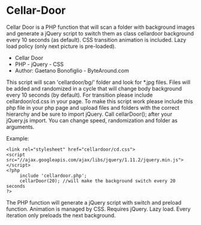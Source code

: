 # Cellar-Door
Cellar Door is a PHP function that will scan a folder with background images and generate a jQuery script to switch them as class cellardoor background every 10 seconds (as default). CSS transition animation is included. Lazy load policy (only next picture is pre-loaded).

 * Cellar Door
 * PHP - jQuery - CSS
 * Author: Gaetano Bonofiglio - ByteAround.com
  
  
This script will scan 'cellardoor/bg/' folder and look for *.jpg files. Files will be added and randomized in a cycle that will change body background every 10 seconds (by default). 
For transition please include cellardoor/cd.css in your page. 
To make this script work please include this php file in your php page and upload files and folders with the correct hierarchy and be sure to import jQuery. 
Call cellarDoor(); after your jQuery.js import. You can change speed, randomization and folder as arguments.  
  
Example: 
```
<link rel="stylesheet" href="cellardoor/cd.css">
<script src="//ajax.googleapis.com/ajax/libs/jquery/1.11.2/jquery.min.js"></script>
<?php 
     include 'cellardoor.php'; 
     cellarDoor(20); //will make the background switch every 20 seconds
?>
```
  
The PHP function will generate a jQuery script with switch and preload function. Animation is managed by CSS. Requires jQuery.
Lazy load. Every iteration only preloads the next background.
